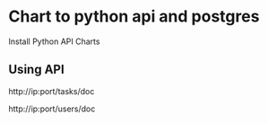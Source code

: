 # Chart to python api and postgres

Install Python API Charts


## Using API

http://ip:port/tasks/doc

http://ip:port/users/doc